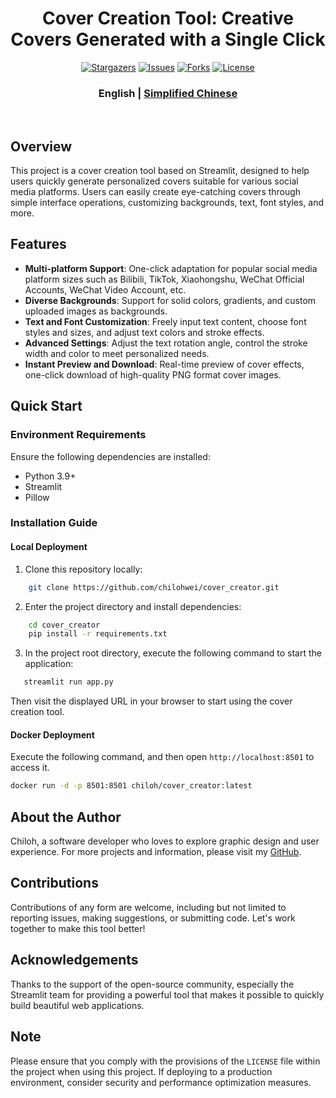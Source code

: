 <div align="center">
<h1 align="center">Cover Creation Tool: Creative Covers Generated with a Single Click</h1>

<p align="center">
  <a href="https://github.com/chiloh/cover_creator/stargazers"><img src="https://img.shields.io/github/stars/chilohwei/cover_creator.svg?style=for-the-badge" alt="Stargazers"></a>
  <a href="https://github.com/chilohwei/cover_creator/issues"><img src="https://img.shields.io/github/issues/chilohwei/cover_creator.svg?style=for-the-badge" alt="Issues"></a>
  <a href="https://github.com/chilohwei/cover_creator/network/members"><img src="https://img.shields.io/github/forks/chilohwei/cover_creator.svg?style=for-the-badge" alt="Forks"></a>
  <a href="https://github.com/chilohwei/cover_creator/blob/main/LICENSE"><img src="https://img.shields.io/github/license/chilohwei/cover_creator.svg?style=for-the-badge" alt="License"></a>
</p>
<h3>English | <a href="README.md">Simplified Chinese</a></h3>
<br>
</div>

## Overview
This project is a cover creation tool based on Streamlit, designed to help users quickly generate personalized covers suitable for various social media platforms. Users can easily create eye-catching covers through simple interface operations, customizing backgrounds, text, font styles, and more.

## Features
- **Multi-platform Support**: One-click adaptation for popular social media platform sizes such as Bilibili, TikTok, Xiaohongshu, WeChat Official Accounts, WeChat Video Account, etc.
- **Diverse Backgrounds**: Support for solid colors, gradients, and custom uploaded images as backgrounds.
- **Text and Font Customization**: Freely input text content, choose font styles and sizes, and adjust text colors and stroke effects.
- **Advanced Settings**: Adjust the text rotation angle, control the stroke width and color to meet personalized needs.
- **Instant Preview and Download**: Real-time preview of cover effects, one-click download of high-quality PNG format cover images.

## Quick Start
### Environment Requirements
Ensure the following dependencies are installed:
- Python 3.9+
- Streamlit
- Pillow

### Installation Guide
#### Local Deployment
1. Clone this repository locally:
```bash
    git clone https://github.com/chilohwei/cover_creator.git
```

2. Enter the project directory and install dependencies:
```bash
    cd cover_creator
    pip install -r requirements.txt
```

3. In the project root directory, execute the following command to start the application:
```bash
   streamlit run app.py
```
Then visit the displayed URL in your browser to start using the cover creation tool.

#### Docker Deployment
Execute the following command, and then open `http://localhost:8501` to access it.

```bash
docker run -d -p 8501:8501 chiloh/cover_creator:latest
```

## About the Author
Chiloh, a software developer who loves to explore graphic design and user experience. For more projects and information, please visit my [GitHub](https://github.com/chilohwei).

## Contributions
Contributions of any form are welcome, including but not limited to reporting issues, making suggestions, or submitting code. Let's work together to make this tool better!

## Acknowledgements
Thanks to the support of the open-source community, especially the Streamlit team for providing a powerful tool that makes it possible to quickly build beautiful web applications.

## Note
Please ensure that you comply with the provisions of the `LICENSE` file within the project when using this project. If deploying to a production environment, consider security and performance optimization measures.